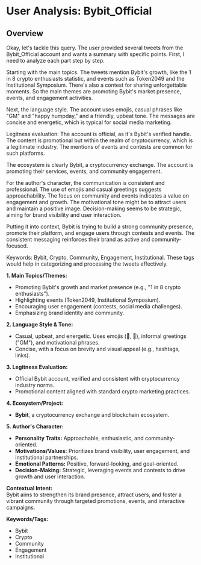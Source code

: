 # User Analysis: Bybit_Official

## Overview

<think>
Okay, let's tackle this query. The user provided several tweets from the Bybit_Official account and wants a summary with specific points. First, I need to analyze each part step by step.

Starting with the main topics. The tweets mention Bybit's growth, like the 1 in 8 crypto enthusiasts statistic, and events such as Token2049 and the Institutional Symposium. There's also a contest for sharing unforgettable moments. So the main themes are promoting Bybit's market presence, events, and engagement activities.

Next, the language style. The account uses emojis, casual phrases like "GM" and "happy humpday," and a friendly, upbeat tone. The messages are concise and energetic, which is typical for social media marketing.

Legitness evaluation: The account is official, as it's Bybit's verified handle. The content is promotional but within the realm of cryptocurrency, which is a legitimate industry. The mentions of events and contests are common for such platforms.

The ecosystem is clearly Bybit, a cryptocurrency exchange. The account is promoting their services, events, and community engagement.

For the author's character, the communication is consistent and professional. The use of emojis and casual greetings suggests approachability. The focus on community and events indicates a value on engagement and growth. The motivational tone might be to attract users and maintain a positive image. Decision-making seems to be strategic, aiming for brand visibility and user interaction.

Putting it into context, Bybit is trying to build a strong community presence, promote their platform, and engage users through contests and events. The consistent messaging reinforces their brand as active and community-focused.

Keywords: Bybit, Crypto, Community, Engagement, Institutional. These tags would help in categorizing and processing the tweets effectively.
</think>

**1. Main Topics/Themes:**  
- Promoting Bybit's growth and market presence (e.g., "1 in 8 crypto enthusiasts").  
- Highlighting events (Token2049, Institutional Symposium).  
- Encouraging user engagement (contests, social media challenges).  
- Emphasizing brand identity and community.  

**2. Language Style & Tone:**  
- Casual, upbeat, and energetic. Uses emojis (🎉, 🐪), informal greetings ("GM"), and motivational phrases.  
- Concise, with a focus on brevity and visual appeal (e.g., hashtags, links).  

**3. Legitness Evaluation:**  
- Official Bybit account, verified and consistent with cryptocurrency industry norms.  
- Promotional content aligned with standard crypto marketing practices.  

**4. Ecosystem/Project:**  
- **Bybit**, a cryptocurrency exchange and blockchain ecosystem.  

**5. Author's Character:**  
- **Personality Traits:** Approachable, enthusiastic, and community-oriented.  
- **Motivations/Values:** Prioritizes brand visibility, user engagement, and institutional partnerships.  
- **Emotional Patterns:** Positive, forward-looking, and goal-oriented.  
- **Decision-Making:** Strategic, leveraging events and contests to drive growth and user interaction.  

**Contextual Intent:**  
Bybit aims to strengthen its brand presence, attract users, and foster a vibrant community through targeted promotions, events, and interactive campaigns.  

**Keywords/Tags:**  
- Bybit  
- Crypto  
- Community  
- Engagement  
- Institutional